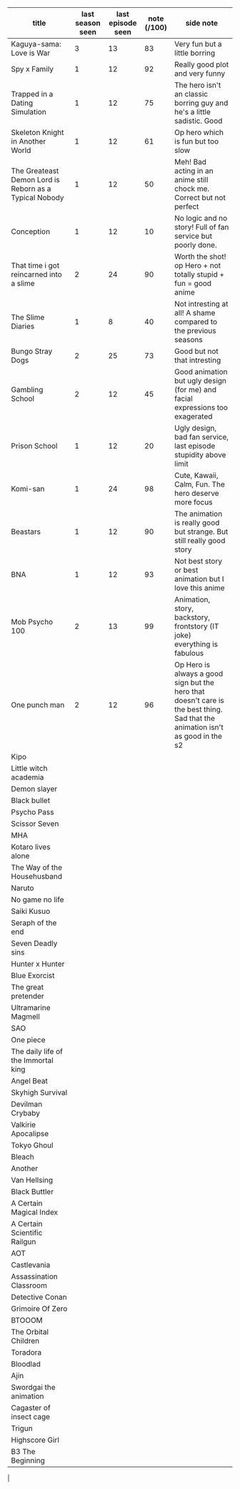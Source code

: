 | title | last season seen | last episode seen | note (/100) | side note |
|-------|------------------|-------------------|-------------|-----------|
|Kaguya-sama: Love is War|3|13|83|Very fun but a little borring| 
|Spy x Family|1|12|92|Really good plot and very funny| 
|Trapped in a Dating Simulation|1|12|75|The hero isn't an classic borring guy and he's a little sadistic. Good|
|Skeleton Knight in Another World|1|12|61|Op hero which is fun but too slow|
|The Greateast Demon Lord is Reborn as a Typical Nobody|1|12|50|Meh! Bad acting in an anime still chock me. Correct but not perfect|
|Conception| 1| 12|10|No logic and no story! Full of fan service but poorly done.|
|That time i got reincarned into a slime|2|24|90|Worth the shot! op Hero + not totally stupid + fun = good anime|
|The Slime Diaries|1|8|40| Not intresting at all! A shame compared to the previous seasons|
|Bungo Stray Dogs|2|25|73|Good but not that intresting|
|Gambling School|2|12|45|Good animation but ugly design (for me) and facial expressions too exagerated|
|Prison School|1|12|20|Ugly design, bad fan service, last episode stupidity above limit|
|Komi-san|1|24|98|Cute, Kawaii, Calm, Fun. The hero deserve more focus|
|Beastars|1|12|90|The animation is really good but strange. But still really good story|
|BNA|1|12|93|Not best story or best animation but I love this anime|
|Mob Psycho 100|2|13|99|Animation, story, backstory, frontstory (IT joke) everything is fabulous|
|One punch man|2|12|96|Op Hero is always a good sign but the hero that doesn't care is the best thing. Sad that the animation isn't as good in the s2|
|Kipo|
|Little witch academia|
|Demon slayer|
|Black bullet|
|Psycho Pass|
|Scissor Seven|
|MHA|
|Kotaro lives alone|
|The Way of the Househusband|
|Naruto|
|No game no life|
|Saiki Kusuo|
|Seraph of the end|
|Seven Deadly sins|
|Hunter x Hunter|
|Blue Exorcist|
|The great pretender|
|Ultramarine Magmell|
|SAO|
|One piece|
|The daily life of the Immortal king|
|Angel Beat|
|Skyhigh Survival|
|Devilman Crybaby|
|Valkirie Apocalipse|
|Tokyo Ghoul|
|Bleach|
|Another|
|Van Hellsing|
|Black Buttler|
|A Certain Magical Index|
|A Certain Scientific Railgun|
|AOT|
|Castlevania|
|Assassination Classroom|
|Detective Conan|
|Grimoire Of Zero|
|BTOOOM|
|The Orbital Children|
|Toradora|
|Bloodlad|
|Ajin|
|Swordgai the animation|
|Cagaster of insect cage|
|Trigun|
|Highscore Girl|
|B3 The Beginning|
|
